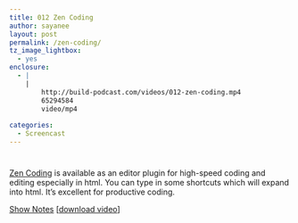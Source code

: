 ```yaml
---
title: 012 Zen Coding
author: sayanee
layout: post
permalink: /zen-coding/
tz_image_lightbox:
  - yes
enclosure:
  - |
    |
        http://build-podcast.com/videos/012-zen-coding.mp4
        65294584
        video/mp4
        
categories:
  - Screencast
---
```

# 

[Zen Coding][1] is available as an editor plugin for high-speed coding and editing especially in html. You can type in some shortcuts which will expand into html. It’s excellent for productive coding.

 [1]: http://code.google.com/p/zen-coding/

[Show Notes][2] [[download video][3]]

 [2]: https://github.com/sayanee/Build-Podcast/tree/master/12-zen-coding
 [3]: http://build-podcast.com/videos/012-zen-coding.mp4